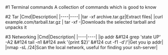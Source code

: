 #1 Terminal commands
A collection of commands which is good to know

#2 Tar
|Cmd|Description|
|----|----|
|tar -xf archive.tar.gz|Extract files|
|curl example.com/tarball.tar.gz &#124; tar -xf -|Downloads the selected tarball and unpacks it

#3 Networking
|Cmd|Description|
|----|----|
|ip addr &#124 grep 'state UP' -A2 &#124 tail -n1 &#124 awk '{print $2}' &#124 cut -f1  -d'/'|Get you ip addr|
|nmap -sL <ipaddr>/24|Scan the local network, useful for finding your ssh-server|
